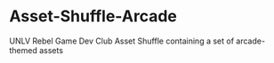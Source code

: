 # Asset-Shuffle-Arcade
UNLV Rebel Game Dev Club Asset Shuffle containing a set of arcade-themed assets
